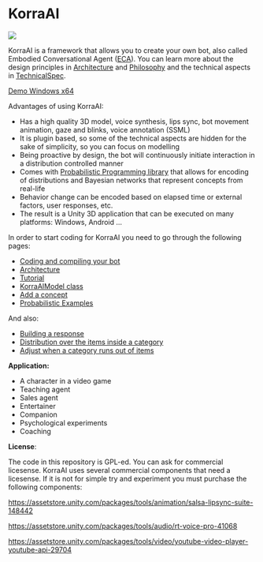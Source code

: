 # KorraAI

![](../../blob/master/Images/Joi1.png?raw=true)

KorraAI is a framework that allows you to create your own bot, also called Embodied Conversational Agent ([ECA](https://en.wikipedia.org/wiki/Embodied_agent)). You can learn more about the design principles in [Architecture](../../wiki/Architecture) and [Philosophy](../../wiki/Philosophy) and the technical aspects in [TechnicalSpec](../../wiki/TechnicalSpec).

[Demo Windows x64](https://alucard321.itch.io/companion)

Advantages of using KorraAI:

* Has a high quality 3D model, voice synthesis, lips sync, bot movement animation, gaze and blinks, voice annotation (SSML)
* It is plugin based, so some of the technical aspects are hidden for the sake of simplicity, so you can focus on modelling
* Being proactive by design, the bot will continuously initiate interaction in a distribution controlled manner
* Comes with [Probabilistic Programming library](https://github.com/joashc/csharp-probability-monad) that allows for encoding of distributions and Bayesian networks that represent concepts from real-life
* Behavior change can be encoded based on elapsed time or external factors, user responses, etc.
* The result is a Unity 3D application that can be executed on many platforms: Windows, Android ... 

In order to start coding for KorraAI you need to go through the following pages:

*  [Coding and compiling your bot](../../wiki/Coding-your-own-bot)
*  [Architecture](../../wiki/Architecture)
*  [Tutorial](../../wiki/Tutorial)
*  [KorraAIModel class](../../wiki/KorraAIModel-class)
*  [Add a concept](../../wiki/Add-a-concept)
*  [Probabilistic Examples](../../wiki/Probabilistic-Examples)

And also:
*  [Building a response](../../wiki/Building-a-response)
*  [Distribution over the items inside a category](../../wiki/Distribution-inside-a-category)
*  [Adjust when a category runs out of items](../../wiki/Planning-and-running-out-of-items)

**Application:**

- A character in a video game
- Teaching agent
- Sales agent
- Entertainer
- Companion
- Psychological experiments
- Coaching

**License**:

The code in this repository is GPL-ed. You can ask for commercial licesense.
KorraAI uses several commercial components that need a licesense. If it is not for simple try and experiment you must purchase the following components:

https://assetstore.unity.com/packages/tools/animation/salsa-lipsync-suite-148442

https://assetstore.unity.com/packages/tools/audio/rt-voice-pro-41068

https://assetstore.unity.com/packages/tools/video/youtube-video-player-youtube-api-29704


